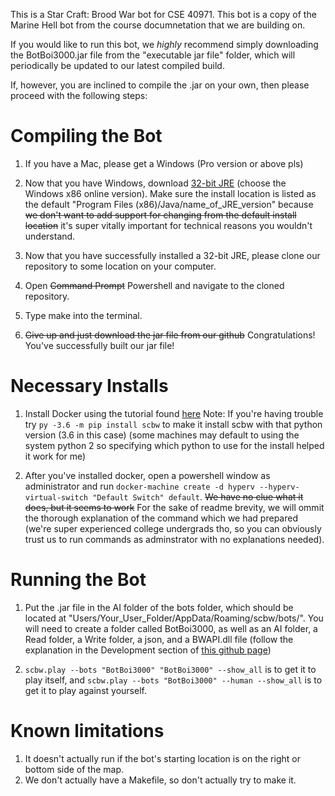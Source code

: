 This is a Star Craft: Brood War bot for CSE 40971. This bot is a copy of the Marine Hell bot from the course documnetation that we are building on.

If you would like to run this bot, we *highly* recommend simply downloading the BotBoi3000.jar file from the "executable jar file" folder, which will periodically be updated to our latest compiled build.

If, however, you are inclined to compile the .jar on your own, then please proceed with the following steps:

# Compiling the Bot

1. If you have a Mac, please get a Windows (Pro version or above pls)

2. Now that you have Windows, download [32-bit JRE](https://www.oracle.com/java/technologies/javase-jre8-downloads.html) (choose the Windows x86 online version). Make sure the install location is listed as the default "Program Files (x86)/Java/name_of_JRE_version" because ~~we don't want to add support for changing from the default install location~~ it's super vitally important for technical reasons you wouldn't understand.

3. Now that you have successfully installed a 32-bit JRE, please clone our repository to some location on your computer.

4. Open ~~Command Prompt~~ Powershell and navigate to the cloned repository.

5. Type make into the terminal.

6. ~~Give up and just download the jar file from our github~~ Congratulations! You've successfully built our jar file!

# Necessary Installs

1. Install Docker using the tutorial found [here](https://github.com/Games-and-Simulations/sc-docker/blob/master/INSTALL.md)
Note: If you're having trouble try `py -3.6 -m pip install scbw` to make it install scbw with that python version (3.6 in this case) (some machines may default to using the system python 2 so specifying which python to use for the install helped it work for me)

2. After you've installed docker, open a powershell window as administrator and run `docker-machine create -d hyperv --hyperv-virtual-switch "Default Switch" default`. ~~We have no clue what it does, but it seems to work~~ For the sake of readme brevity, we will ommit the thorough explanation of the command which we had prepared (we're super experienced college undergrads tho, so you can obviously trust us to run commands as adminstrator with no explanations needed).

# Running the Bot

1. Put the .jar file in the AI folder of the bots folder, which should be located at "Users/Your_User_Folder/AppData/Roaming/scbw/bots/". You will need to create a folder called BotBoi3000, as well as an AI folder, a Read folder, a Write folder, a json, and a BWAPI.dll file (follow the explanation in the Development section of [this github page](https://github.com/Games-and-Simulations/sc-docker/blob/master/USAGE.md#development))

2. `scbw.play --bots "BotBoi3000" "BotBoi3000" --show_all` is to get it to play itself, and `scbw.play --bots "BotBoi3000" --human --show_all` is to get it to play against yourself.

# Known limitations

1. It doesn't actually run if the bot's starting location is on the right or bottom side of the map.
2. We don't actually have a Makefile, so don't actually try to make it.


